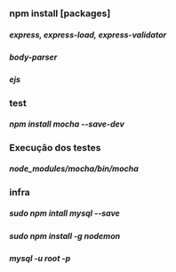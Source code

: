 ### npm install [packages]
##### express, express-load, express-validator
##### body-parser
##### ejs

### test
##### npm install mocha --save-dev
### Execução dos testes
##### node_modules/mocha/bin/mocha

### infra
##### sudo npm intall mysql --save
##### sudo npm install -g nodemon
##### mysql -u root -p
